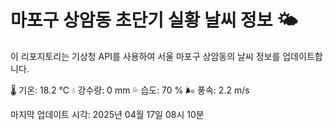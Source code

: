 
# 마포구 상암동 초단기 실황 날씨 정보 🌤️

이 리포지토리는 기상청 API를 사용하여 서울 마포구 상암동의 날씨 정보를 업데이트합니다. 

🌡️ 기온: 18.2 ℃
💧 강수량: 0 mm
💦 습도: 70 %
🌬️ 풍속: 2.2 m/s

마지막 업데이트 시각: 2025년 04월 17일 08시 10분    

